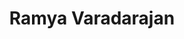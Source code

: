 ---
title: "Ramya Varadarajan"
presenter_id: ramya_varadarajan
position: Postbac IRTA
start_date: 2019
end_date: 2020
email: 
phone: 
photo: assets/images/img_0322.jpg
status: former
layout: member 
---